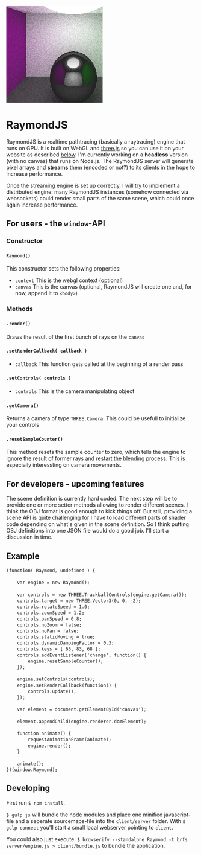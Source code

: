 ![A hello-world-scene rendered by RaymondJS](/raymondjs.png?raw=true "A hello world scene")

# RaymondJS

RaymondJS is a realtime pathtracing (basically a raytracing) engine that runs on GPU. It is built on WebGL and [three.js](https://github.com/mrdoob/three.js/) so you can use it on your website as described [below](#user-content-for-users---the-window-api). I'm currently working on a **headless** version (with no canvas) that runs on Node.js. The RaymondJS server will generate pixel arrays and **streams** them (encoded or not?) to its clients in the hope to increase performance.

Once the streaming engine is set up correctly, I will try to implement a distributed engine: many RaymondJS instances (somehow connected via websockets) could render small parts of the same scene, which could once again increase performance.

## For users - the ```window```-API

### Constructor

#### ```Raymond()```
This constructor sets the following properties:

- ```context``` This is the webgl context (optional)
- ```canvas``` This is the canvas (optional, RaymondJS will create one and, for now, append it to ```<body>```)

### Methods

#### ```.render()```
Draws the result of the first bunch of rays on the ```canvas```

#### ```.setRenderCallback( callback )```

- ```callback``` This function gets called at the beginning of a render pass

#### ```.setControls( controls )```

- ```controls``` This is the camera manipulating object

#### ```.getCamera()```
Returns a camera of type ```THREE.Camera```. This could be usefull to initialize your controls

#### ```.resetSampleCounter()```
This method resets the sample counter to zero, which tells the engine to ignore the result of former rays and restart the blending process. This is especially interessting on camera movements.

## For developers - upcoming features
The scene definition is currently hard coded. The next step will be to provide one or more setter methods allowing to render different scenes. I think the OBJ format is good enough to kick things off. But still, providing a scene API is quite challenging for I have to load different parts of shader code depending on what's given in the scene definition. So I think putting OBJ definitions into one JSON file would do a good job. I'll start a discussion in time.

## Example

```
(function( Raymond, undefined ) {

    var engine = new Raymond();

    var controls = new THREE.TrackballControls(engine.getCamera());
    controls.target = new THREE.Vector3(0, 0, -2);
    controls.rotateSpeed = 1.0;
    controls.zoomSpeed = 1.2;
    controls.panSpeed = 0.8;
    controls.noZoom = false;
    controls.noPan = false;
    controls.staticMoving = true;
    controls.dynamicDampingFactor = 0.3;
    controls.keys = [ 65, 83, 68 ];
    controls.addEventListener('change', function() {
        engine.resetSampleCounter();
    });

    engine.setControls(controls);
    engine.setRenderCallback(function() {
        controls.update();
    });

    var element = document.getElementById('canvas');

    element.appendChild(engine.renderer.domElement);

    function animate() {
        requestAnimationFrame(animate);
        engine.render();
    }

    animate();
})(window.Raymond);
```

## Developing
First run ```$ npm install```.

```$ gulp js``` will bundle the node modules and place one minified javascript-file and a seperate sourcemaps-file into the ```client/server``` folder. With ```$ gulp connect``` you'll start a small local webserver pointing to ```client```.

You could also just execute: ```$ browserify --standalone Raymond -t brfs server/engine.js > client/bundle.js``` to bundle the application.

